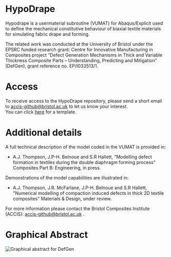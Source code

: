 # HypoDrape
Hypodrape is a usermaterial subroutine (VUMAT) for Abaqus/Explicit used to define the mechanical constitutive behaviour of biaxial textile materials for simulating fabric drape and forming. 

The related work was conducted at the University of Bristol under the EPSRC funded research grant: Centre for Innovative Manufacturing in Composites project 
“Defect Generation Mechanisms in Thick and Variable Thickness Composite Parts – Understanding, Predicting and Mitigation” (DefGen), grant reference no. EP/I033513/1.

# Access

To receive access to the HypoDrape repository, please send a short email to accis-github@bristol.ac.uk to let us know your interest.   
You can click [here](mailto:accis-github@bristol.ac.uk?subject=Access%20to%20DefGen%20repository&body=Dear%20ACCIS%2C%20%0D%0A%0D%0AI%20would%20like%20to%20request%20access%20to%20your%20GitHub%20repository%20for%20HypoDrape.%20%0D%0A%0D%0ABest%20wishes%2C%20%0D%0A%3Cname%3E%0D%0A%3Coptional%20affiliation%3E) for a template.

# Additional details

A full technical description of the model coded in the VUMAT is provided in:
* A.J. Thompson, J.P-H. Belnoue and S.R Hallett, "Modelling defect formation in textiles during the double diaphragm forming process" 
Composites Part B: Engineering, in press.

Demonstrations of the model capabilities are illustrated in:
* A.J. Thompson, J.R. McFarlane, J.P-H. Belnoue and S.R Hallett, "Numerical modelling of compaction induced defects in thick 2D textile composites" 
Materials & Design, under review.

For more information please contact the Bristol Composites Institute (ACCIS): accis-github@bristol.ac.uk . 

# Graphical Abstract

![Graphical abstract for DefGen](https://user-images.githubusercontent.com/55884249/90501702-a45ff800-e144-11ea-9249-05235b5ec827.jpg "DefGen")